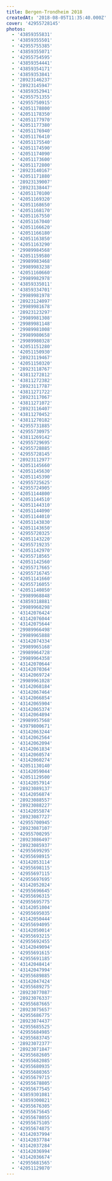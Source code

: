 ```yaml
---
title: Bergen-Trondheim 2018
createdAt: '2018-08-05T11:35:40.000Z'
cover: '42955728145'
photos:
  - '43859355831'
  - '43859355501'
  - '42955755385'
  - '43859355071'
  - '42955754595'
  - '43859354441'
  - '43859354171'
  - '43859353841'
  - '28923146237'
  - '28923145947'
  - '43859352941'
  - '42955751355'
  - '42955750915'
  - '42051178800'
  - '42051178350'
  - '42051177970'
  - '42051177380'
  - '42051176940'
  - '42051176410'
  - '42051175540'
  - '42051174590'
  - '42051174090'
  - '42051173600'
  - '42051172800'
  - '28923140167'
  - '42051171880'
  - '28923139007'
  - '28923138447'
  - '42051170100'
  - '42051169320'
  - '42051168650'
  - '42051168170'
  - '42051167550'
  - '42051167040'
  - '42051166620'
  - '42051166180'
  - '42051163850'
  - '42051163290'
  - '29989984568'
  - '42051159580'
  - '29989983468'
  - '29989983238'
  - '42051160660'
  - '29989982978'
  - '43859335011'
  - '43859334701'
  - '29989981978'
  - '28923124097'
  - '29989981678'
  - '28923123297'
  - '29989981308'
  - '29989981148'
  - '29989981008'
  - '29989980658'
  - '29989980328'
  - '42051151280'
  - '42051150930'
  - '28923119467'
  - '42051150320'
  - '28923118767'
  - '43811272812'
  - '43811272382'
  - '28923117787'
  - '43811271722'
  - '28923117067'
  - '43811271072'
  - '28923116407'
  - '43811270452'
  - '43811270182'
  - '42955731885'
  - '42955730975'
  - '43811269142'
  - '42955729695'
  - '42955728885'
  - '42955728145'
  - '28923112977'
  - '42051145660'
  - '42051145630'
  - '42051145390'
  - '42955725625'
  - '42955724905'
  - '42051144800'
  - '42051144510'
  - '42051144310'
  - '42051144090'
  - '42051144010'
  - '42051143830'
  - '42051143650'
  - '42955720325'
  - '42051143220'
  - '42955719235'
  - '42051142970'
  - '42955718565'
  - '42051142560'
  - '42955717665'
  - '42955716745'
  - '42051141660'
  - '42955716055'
  - '42051140850'
  - '29989968848'
  - '43859318881'
  - '29989968298'
  - '43142076424'
  - '43142076044'
  - '43142075644'
  - '29989966498'
  - '29989965888'
  - '43142074334'
  - '29989965168'
  - '29989964728'
  - '29989964358'
  - '43142070644'
  - '43142070364'
  - '43142069724'
  - '29989961028'
  - '43142068184'
  - '43142067464'
  - '43142066854'
  - '43142065904'
  - '43142065374'
  - '43142064894'
  - '29989957568'
  - '43979800671'
  - '43142063244'
  - '43142062564'
  - '43142062094'
  - '43142061834'
  - '43142060574'
  - '43142060274'
  - '42051130140'
  - '43142059044'
  - '42051129500'
  - '43142057914'
  - '28923089137'
  - '43142056874'
  - '28923088557'
  - '28923088227'
  - '43142055874'
  - '28923087727'
  - '42955700945'
  - '28923087107'
  - '42955700295'
  - '28923086497'
  - '28923085937'
  - '42955699295'
  - '42955698915'
  - '43142053114'
  - '42955698115'
  - '42955697115'
  - '42955697695'
  - '43142052024'
  - '42955696645'
  - '42955696315'
  - '42955695775'
  - '43142051004'
  - '42955695035'
  - '43142050444'
  - '42955694095'
  - '43142050014'
  - '42955693215'
  - '42955692455'
  - '43142049094'
  - '42955691615'
  - '42955691185'
  - '43142048414'
  - '43142047994'
  - '42955689885'
  - '43142047424'
  - '42955689275'
  - '28923077087'
  - '28923076337'
  - '42955687665'
  - '28923075657'
  - '42955686775'
  - '28923074437'
  - '42955685525'
  - '42955684985'
  - '42955683745'
  - '28923072377'
  - '28923071847'
  - '42955682605'
  - '42955682085'
  - '42955680935'
  - '42955680365'
  - '42955679715'
  - '42955678805'
  - '42955677545'
  - '43859301081'
  - '43859300821'
  - '42955676305'
  - '42955675645'
  - '42955678055'
  - '42955675105'
  - '42955674875'
  - '43142037994'
  - '43142037784'
  - '43142037284'
  - '43142036994'
  - '43142036674'
  - '42955681565'
  - '42051129870'
---
```


